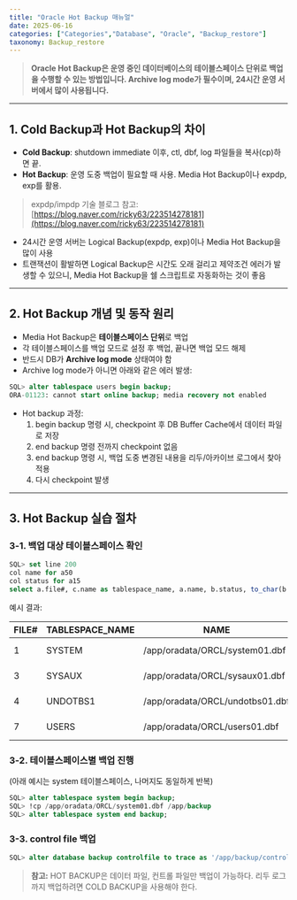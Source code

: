```yaml
---
title: "Oracle Hot Backup 매뉴얼"
date: 2025-06-16
categories: ["Categories","Database", "Oracle", "Backup_restore"]
taxonomy: Backup_restore
---
```


> **Oracle Hot Backup은 운영 중인 데이터베이스의 테이블스페이스 단위로 백업을 수행할 수 있는 방법입니다. Archive log mode가 필수이며, 24시간 운영 서버에서 많이 사용됩니다.**

---

## 1. Cold Backup과 Hot Backup의 차이

- **Cold Backup**: shutdown immediate 이후, ctl, dbf, log 파일들을 복사(cp)하면 끝.
- **Hot Backup**: 운영 도중 백업이 필요할 때 사용. Media Hot Backup이나 expdp, exp를 활용.

> expdp/impdp 기술 블로그 참고: [https://blog.naver.com/ricky63/223514278181](https://blog.naver.com/ricky63/223514278181)

- 24시간 운영 서버는 Logical Backup(expdp, exp)이나 Media Hot Backup을 많이 사용
- 트랜잭션이 활발하면 Logical Backup은 시간도 오래 걸리고 제약조건 에러가 발생할 수 있으니, Media Hot Backup을 쉘 스크립트로 자동화하는 것이 좋음

---

## 2. Hot Backup 개념 및 동작 원리

- Media Hot Backup은 **테이블스페이스 단위**로 백업
- 각 테이블스페이스를 백업 모드로 설정 후 백업, 끝나면 백업 모드 해제
- 반드시 DB가 **Archive log mode** 상태여야 함
- Archive log mode가 아니면 아래와 같은 에러 발생:

```sql
SQL> alter tablespace users begin backup;
ORA-01123: cannot start online backup; media recovery not enabled
```

- Hot backup 과정:
  1. begin backup 명령 시, checkpoint 후 DB Buffer Cache에서 데이터 파일로 저장
  2. end backup 명령 전까지 checkpoint 없음
  3. end backup 명령 시, 백업 도중 변경된 내용을 리두/아카이브 로그에서 찾아 적용
  4. 다시 checkpoint 발생

---

## 3. Hot Backup 실습 절차

### 3-1. 백업 대상 테이블스페이스 확인

```sql
SQL> set line 200
col name for a50
col status for a15
select a.file#, c.name as tablespace_name, a.name, b.status, to_char(b.time, 'YYYY-MM-DD:HH24:MI:SS') as time from v$datafile a, v$backup b, v$tablespace c where a.file#=b.file# and a.TS#=c.TS#;
```

예시 결과:

| FILE# | TABLESPACE_NAME | NAME | STATUS | TIME |
|-------|-----------------|--------------------------------------------------|---------------|-------------------|
| 1 | SYSTEM | /app/oradata/ORCL/system01.dbf | NOT ACTIVE | 2024-06-12:18:59:40 |
| 3 | SYSAUX | /app/oradata/ORCL/sysaux01.dbf | NOT ACTIVE | 2024-06-12:19:00:09 |
| 4 | UNDOTBS1 | /app/oradata/ORCL/undotbs01.dbf | NOT ACTIVE | 2024-06-12:19:00:18 |
| 7 | USERS | /app/oradata/ORCL/users01.dbf | NOT ACTIVE | 2024-06-12:19:00:24 |


### 3-2. 테이블스페이스별 백업 진행

(아래 예시는 system 테이블스페이스, 나머지도 동일하게 반복)

```sql
SQL> alter tablespace system begin backup;
SQL> !cp /app/oradata/ORCL/system01.dbf /app/backup
SQL> alter tablespace system end backup;
```

### 3-3. control file 백업

```sql
SQL> alter database backup controlfile to trace as '/app/backup/control.trc';
```

> **참고:** HOT BACKUP은 데이터 파일, 컨트롤 파일만 백업이 가능하다. 리두 로그까지 백업하려면 COLD BACKUP을 사용해야 한다. 